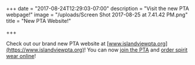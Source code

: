 +++
date = "2017-08-24T12:29:03-07:00"
description = "Visit the new PTA webpage!"
image = "/uploads/Screen Shot 2017-08-25 at 7.41.42 PM.png"
title = "New PTA Website!"

+++

Check out our brand new PTA website at [www.islandviewpta.org](https://www.islandviewpta.org)! You can now [join the PTA](/membership/) and [order spirit wear online](/shop/)!